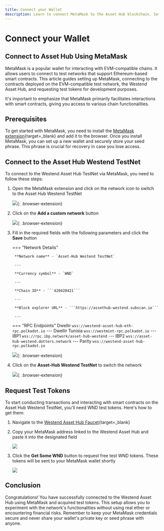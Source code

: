 ```yaml
---
title: Connect your Wallet
description: Learn to connect MetaMask to the Asset Hub blockchain. Set up your wallet, switch networks, and request test tokens for development.
---
```


# Connect your Wallet

## Connect to Asset Hub Using MetaMask

MetaMask is a popular wallet for interacting with EVM-compatible chains. It allows users to connect to test networks that support Ethereum-based smart contracts. This article guides setting up MetaMask, connecting to the contracts deployed on the EVM-compatible test network, the Westend Asset Hub, and requesting test tokens for development purposes.

It's important to emphasize that MetaMask primarily facilitates interactions with smart contracts, giving you access to various chain functionalities.

## Prerequisites

To get started with MetaMask, you need to install the [MetaMask extension](https://metamask.io/download/){target=\_blank} and add it to the browser. Once you install MetaMask, you can set up a new wallet and securely store your seed phrase. This phrase is crucial for recovery in case you lose access.

## Connect to the Asset Hub Westend TestNet

To connect to the Westend Asset Hub TestNet via MetaMask, you need to follow these steps:

1. Open the MetaMask extension and click on the network icon to switch to the Asset Hub Westend TestNet

    ![](/images/develop/smart-contracts/evm-toolkit/connect-your-wallet/connect-your-wallet-1.webp){: .browser-extension}

2. Click on the **Add a custom network** button

    ![](/images/develop/smart-contracts/evm-toolkit/connect-your-wallet/connect-your-wallet-2.webp){: .browser-extension}

3. Fill in the required fields with the following parameters and click the **Save** button

    === "Network Details"

        **Network name** - `Asset-Hub Westend TestNet`

        ---

        **Currency symbol** - `WND`

        ---
        
        **Chain ID** - ```420420421```

        ---
        
        **Block explorer URL** - ```https://assethub-westend.subscan.io```

        ---

    === "RPC Endpoints"
        Dwellir
        ```
        wss://westend-asset-hub-eth-rpc.polkadot.io
        ```
        ---
        Dwellir Tunisia
        ```
        wss://westmint-rpc.polkadot.io
        ```
        ---
        IBP1
        ```
        wss://rpc.ibp.network/asset-hub-westend
        ```
        ---
        IBP2
        ```
        wss://asset-hub-westend.dotters.network
        ```
        ---
        Parity
        ```
        wss://westend-asset-hub-rpc.polkadot.io
        ```


    ![](/images/develop/smart-contracts/evm-toolkit/connect-your-wallet/connect-your-wallet-3.webp){: .browser-extension}

4. Click on the **Asset-Hub Westend TestNet** to switch the network

    ![](/images/develop/smart-contracts/evm-toolkit/connect-your-wallet/connect-your-wallet-4.webp){: .browser-extension}


## Request Test Tokens

To start conducting transactions and interacting with smart contracts on the Asset Hub Westend TestNet, you'll need WND test tokens. Here's how to get them:

1. Navigate to the [Westend Asset Hub Faucet](https://faucet.polkadot.io/westend?parachain=1000){target=\_blank}

2. Copy your MetaMask address linked to the Westend Asset Hub and paste it into the designated field

    ![](/images/develop/smart-contracts/evm-toolkit/connect-your-wallet/connect-your-wallet-5.webp)

3. Click the **Get Some WND** button to request free test WND tokens. These tokens will be sent to your MetaMask wallet shortly

    ![](/images/develop/smart-contracts/evm-toolkit/connect-your-wallet/connect-your-wallet-6.webp)

## Conclusion

Congratulations! You have successfully connected to the Westend Asset Hub using MetaMask and acquired test tokens. This setup allows you to experiment with the network's functionalities without using real ether or encountering financial risks. Remember to keep your MetaMask credentials secure and never share your wallet's private key or seed phrase with anyone.